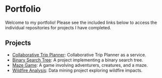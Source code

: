 # Portfolio
Welcome to my portfolio! Please see the included links below to access the individual repositories for projects I have completed.

## Projects
- [Collaborative Trip Planner](https://github.com/sierrareschke/Collaborative-Trip-Planner): Collaborative Trip Planner as a service.
- [Binary Search Tree](https://github.com/sierrareschke/Binary-Search-Tree): A project implementing a binary search tree.
- [Maze Game](https://github.com/sierrareschke/Maze-Game): A game involving adventurers, creatures, and a maze.
- [Wildfire Analysis](https://github.com/sierrareschke/Wildfire-Analysis): Data mining project exploring wildfire impacts.

